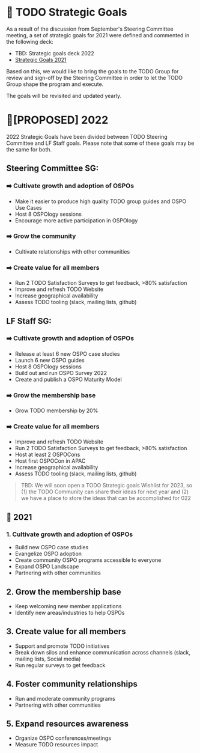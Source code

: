 # 🧩 TODO Strategic Goals

As a result of the discussion from September's Steering Committee meeting, a set of strategic goals for 2021 were defined and commented in the following deck:

* TBD: Strategic goals deck 2022
* [Strategic Goals 2021](https://docs.google.com/presentation/d/1IWFi7SMFBpjRq6xkaAu0dnsrDJ4KKCuTVj0HGA_uUyg/edit?usp=sharing)

Based on this, we would like to bring the goals to the TODO Group for review and sign-off by the Steering Committee in order to let the TODO Group shape the program and execute.

The goals will be revisited and updated yearly.

# 📌[PROPOSED] 2022

2022 Strategic Goals have been divided between TODO Steering Committee and LF Staff goals. Please note that some of these goals may be the same for both. 

## Steering Committee SG:

### ➡️ Cultivate growth and adoption of OSPOs

- Make it easier to produce high quality TODO group guides and OSPO Use Cases
- Host 8 OSPOlogy sessions
- Encourage more active participation in OSPOlogy

### ➡️ Grow the community

- Cultivate relationships with other communities

### ➡️ Create value for all members

- Run 2 TODO Satisfaction Surveys to get feedback, >80% satisfaction
- Improve and refresh TODO Website
- Increase geographical availability 
- Assess TODO tooling (slack, mailing lists, github)


## LF Staff SG:

### ➡️ Cultivate growth and adoption of OSPOs

- Release at least 6 new OSPO case studies
- Launch 6 new OSPO guides
- Host 8 OSPOlogy sessions
- Build out and run OSPO Survey 2022
- Create and publish a OSPO Maturity Model

### ➡️ Grow the membership base

- Grow TODO membership by 20%

### ➡️ Create value for all members

- Improve and refresh TODO Website
- Run 2 TODO Satisfaction Surveys to get feedback, >80% satisfaction
- Host at least 2 OSPOCons
- Host first OSPOCon in APAC
- Increase geographical availability 
- Assess TODO tooling (slack, mailing lists, github)

> TBD: We will soon open a TODO Strategic goals Wishlist for 2023, so (1) the TODO Community can share their ideas for next year and (2) we have a place to store the ideas that can be accomplished for 022

## 📌 2021

### 1. Cultivate growth and adoption of OSPOs

* Build new OSPO case studies
* Evangelize OSPO adoption
* Create community OSPO programs accessible to everyone
* Expand OSPO Landscape
* Partnering with other communities

## 2. Grow the membership base

* Keep welcoming new member applications
* Identify new areas/industries to help OSPOs

## 3. Create value for all members

* Support and promote TODO initiatives
* Break down silos and enhance communication across channels (slack, mailing lists, Social media)
* Run regular surveys to get feedback

## 4. Foster community relationships

* Run and moderate community programs
* Partnering with other communities

## 5. Expand resources awareness

* Organize OSPO conferences/meetings
* Measure TODO resources impact

